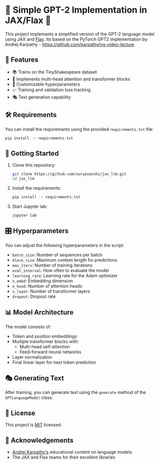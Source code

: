 # 🧠 Simple GPT-2 Implementation in JAX/Flax 🚀

This project implements a simplified version of the GPT-2 language model using JAX and [Flax](https://flax.readthedocs.io/en/latest/). Its based on the PyTorch GPT2 implementation by Andrej Karpathy - https://github.com/karpathy/ng-video-lecture

## 🌟 Features

- 📚 Trains on the TinyShakespeare dataset
- 🧮 Implements multi-head attention and transformer blocks
- 🔧 Customizable hyperparameters
- 📈 Training and validation loss tracking
- 🎭 Text generation capability

## 🛠️ Requirements

You can install the requirements using the provided `requirements.txt` file:

```bash
pip install -r requirements.txt
```

## 🚀 Getting Started

1. Clone this repository:
   ```bash
   git clone https://github.com/suryavanshi/jax_llm.git
   cd jax_llm
   ```

2. Install the requirements:
   ```bash
   pip install -r requirements.txt
   ```

3. Start Jupyter lab:
   ```
   jupyter lab 
   ```

## 🎛️ Hyperparameters

You can adjust the following hyperparameters in the script:

- `batch_size`: Number of sequences per batch
- `block_size`: Maximum context length for predictions
- `max_iters`: Number of training iterations
- `eval_interval`: How often to evaluate the model
- `learning_rate`: Learning rate for the Adam optimizer
- `n_embd`: Embedding dimension
- `n_head`: Number of attention heads
- `n_layer`: Number of transformer layers
- `dropout`: Dropout rate

## 📊 Model Architecture

The model consists of:
- Token and position embeddings
- Multiple transformer blocks with:
  - Multi-head self-attention
  - Feed-forward neural networks
- Layer normalization
- Final linear layer for next token prediction

## 🎭 Generating Text

After training, you can generate text using the `generate` method of the `GPTLanguageModel` class.

## 📜 License

This project is [MIT](https://choosealicense.com/licenses/mit/) licensed.

## 🙏 Acknowledgements

- [Andrej Karpathy's](https://github.com/karpathy) educational content on language models
- The JAX and Flax teams for their excellent libraries

